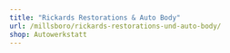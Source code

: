 ```yaml
---
title: "Rickards Restorations & Auto Body"
url: /millsboro/rickards-restorations-und-auto-body/
shop: Autowerkstatt
---
```


